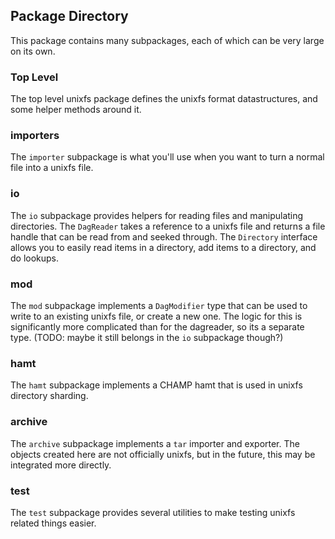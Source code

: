 ## Package Directory
This package contains many subpackages, each of which can be very large on its own.

### Top Level
The top level unixfs package defines the unixfs format datastructures, and some helper methods around it.

### importers
The `importer` subpackage is what you'll use when you want to turn a normal file into a unixfs file.

### io
The `io` subpackage provides helpers for reading files and manipulating directories. The `DagReader` takes a
reference to a unixfs file and returns a file handle that can be read from and seeked through. The `Directory`
interface allows you to easily read items in a directory, add items to a directory, and do lookups.

### mod
The `mod` subpackage implements a `DagModifier` type that can be used to write to an existing unixfs file, or
create a new one. The logic for this is significantly more complicated than for the dagreader, so its a separate
type. (TODO: maybe it still belongs in the `io` subpackage though?)

### hamt
The `hamt` subpackage implements a CHAMP hamt that is used in unixfs directory sharding.

### archive
The `archive` subpackage implements a `tar` importer and exporter. The objects created here are not officially unixfs,
but in the future, this may be integrated more directly.

### test
The `test` subpackage provides several utilities to make testing unixfs related things easier.
